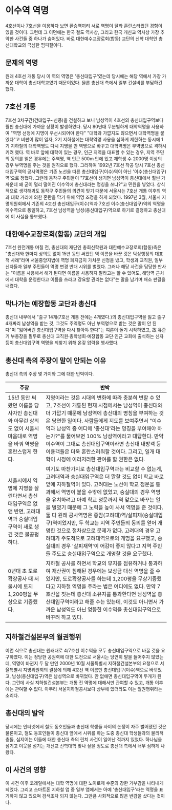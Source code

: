 # 이수역 역명

4호선이나 7호선을 이용하다 보면 환승역끼리 서로 역명이 달라 혼란스러웠던 경험이 있을 것이다. 그런데 그 이면에는 한국 철도 역사상, 그리고 한국 개신교 역사상 가장 추악한 사건들 중 하나가 숨어있다. 바로 대한예수교장로회(합동) 교단의 신학 대학인 총신대학교의 극심한 핌피질이다.

## 문제의 역명
원래 4호선 개통 당시 이 역의 역명은 '총신대입구'였는데 당시에는 해당 역에서 가장 가까운 대학이 총신대학교였기 때문이었다. 물론 총신대 측에서 일부 건설비를 부담하긴 했다.

## 7호선 개통
7호선 3차구간(건대입구~신풍)을 건설하고 보니 남성역이 4호선의 총신대입구역보다 훨씬 총신대에 가까운 상황이 발생하였다. 당시 80년대 무분별하게 대학역명을 사용하여 "역명 선정에 지명이 우선시되어야 한다" "대학과 가깝지도 않으면서 대학역명을 붙였다"고 비판이 많이 일자, 2기 지하철에는 대학역명 사용을 심하게 제한하는 동시에 1기 지하철의 대학역명도 다시 지명을 딴 역명으로 바꾸고 대학역명은 부역명으로 격하시키려 했다. 역 바로 앞에 대학이 있는 경우, 인근 지역을 대표할 수 있는 경우, 지역 주민의 동의를 얻은 경우에는 주역명, 역 인근 500m 안에 있고 재학생 수 2000명 이상의 경우 부역명을 주는 것을 원칙으로 했다. 그리하여 1992년 7호선 착공 당시 7호선 총신대입구역의 공사역명은 기존 노선을 따른 총신대입구(이수)역이 아닌 '이수(총신대입구)역'으로 정했다. 그런데 동작구 주민들이 "7호선이 생기면 남성역이 총신대에서 훨씬 가까운데 왜 굳이 멀리 떨어진 이수역에 총신대라는 명칭을 쓰냐?"고 민원을 넣었다. 상식적으로 생각해봐도 동작구 주민들의 의견이 맞기 때문에 서울시는 7호선 개통 이후의 역과 대학 거리에 의한 혼란을 막기 위해 역명 조정을 하게 되었다. 1997년 3월, 서울시 지명위원회에서 기존의 4호선 총신대입구(이수)역과 7호선 이수(총신대입구)역의 역명을 이수역으로 통일하고, 7호선 남성역을 남성(총신대입구)역으로 하기로 결정하고 총신대에 이 사실을 통보했다.

## 대한예수교장로회(합동) 교단의 개입
7호선 완전개통 며칠 전, 총신대의 재단인 총회신학원과 대한예수교장로회(합동)측은 "총신대와 한마디 상의도 없이 15년 동안 써왔던 역 이름을 바꾼 것은 탁상행정의 대표적 사례"라며 서울중앙지법에 역명 폐지금지 가처분 신청을 냈고, 학생과 교직원, 일부 신자들과 일부 주민들이 역명 변경 반대 시위를 벌였다. 그러나 해당 사건을 담당한 판사는 "이름을 사용해서 해가 된다면 이름을 사용하지 말라고는 할 수 있어도, 해당역 근처에서 대학을 운영한다고 이름을 쓰라고 강요할 권리는 없다"는 말을 남기며 패소 판결을 내렸다.

## 막나가는 예장합동 교단과 총신대
총신대 내부에서 "출구 14개(7호선 개통 전에는 4개였다.)의 총신대입구역을 잃고 출구 4개짜리 남성역을 받는 것, 그것도 주역명도 아닌 부역명으로 받는 것은 말이 안 된다"며 "잃어버린 총신대입구역을 다시 찾아야 한다"는 여론이 돌기 시작하였고, 故 유준기 부총장을 필두로 총신대 교직원·총학생회·예장합동 교단·인근 교회에 출석하는 신자 등이 총신대입구역 역명을 되찾기 위해 온갖 압력을 행사했다.

## 총신대 측의 주장이 말이 안되는 이유
총신대 측의 주장 몇 가지와 그에 대한 반박이다.

| 주장 | 반박 |
| -- | -- |
| 15년 동안 써왔던 이름을 당사자인 총신대와 아무런 상의도 없이 서울시 마음대로 역명을 바꿔 역명을 혼란스럽게 한다. | 지명이라는 것은 시대의 변화에 따라 충분히 변할 수 있고, 7호선이 개통된 현재 시점에서는 남성역이 총신대와 더 가깝기 때문에 남성역에 총신대의 명칭을 부여하는 것은 당연한 일이다. 사람들에게 지도를 보여주면서 "이수역과 남성역 중 어디에 '총신대'라는 명칭을 부여해야 하는가?"를 물어보면 100% 남성역이라고 대답한다. 만약 이수역이 그대로 총신대입구역이라면 총신대 내방객 등 이용객들은 더욱 혼란스러워할 것이다. 그리고, 일개 대학이 시정에 이러저러한 관여를 할 권한은 없다. |
| 서울시에서 역명에 지명을 살린다면서 총신대입구역은 없앤 반면, 고려대역과 숭실대입구역이 새로 생긴 것은 불공평하다. | 여기도 마찬가지로 총신대입구역과는 비교할 수 없는게, 고려대역과 숭실대입구역은 더 말할 것도 없이 학교 바로 앞에 지하철역이 있다. 고려대는 노선이 학교 정문을 통과해서 역명이 붙을 수밖에 없었고, 숭실대의 경우 역명을 유치하려고 아예 학교 정문까지 역 앞으로 바꾸는 일을 벌였기 때문에 그 노력을 높이 사서 역명을 준 것이다. 둘 다 원래 공사역명은 종암(고려대)역/살피재(숭실대입구)역이었지만, 두 학교는 지역 주민들의 동의를 얻어 개명한 것으로 절차상으로 문제가 없다. 고려대의 경우 고려대가 주도적으로 고려대역으로의 개명을 요구했고, 숭실대의 경우 '살피재역'이 어감이 좋지 않다고 지역 주민들 주도로 숭실대입구역으로 개명할 것을 요구했다. |
| 0년대 초 도로확장공사 때 서울시에 토지 1,200평을 무상으로 기증했다. | 지하철 공사를 하면서 학교의 부지를 점유하거나 통과하여 재산권이 침해된 경우에는 보상금 대신 역명을 줄 수 있지만, 도로확장공사를 하는데 1,200평을 무상기증했다고 지하철 역명을 주라는 법은 어디에도 없다. 만약 7호선을 짓는데 총신대 소유지를 통과한다면 남성역을 총신대입구역이라고 해줄 수는 있는데, 이것도 아니면서 가까운 남성역도 아닌 엉뚱한 이수역을 총신대입구역으로 바꾸려 하고 있다. |

## 지하철건설본부의 월권행위
이런 식으로 총신대는 원래대로 4/7호선 이수역을 모두 총신대입구역으로 바꿀 것을 요구하였다. 이는 정당한 공권력에 대한 도전으로 서울시는 당연히 말을 들어주지 않았는데, 역명이 바뀐지 두 달 만인 2000년 10월 서울특별시 지하철건설본부의 요청으로 서울특별시 지명위원회의 결정에 의해 4호선 역 이름만 총신대입구(이수)역으로 바뀌었고, 남성(총신대입구)역은 남성역으로 바뀌었다. 안 없애면 총신대입구역이 두개가 된다. 그런데 사실 지하철건설본부는 개통 전 역명에 대해서만 관여할 수 있고, 개통 이후에는 관여할 수 없다. 아무리 서울지하철공사보다 상부에 있더라도 이는 월권행위라는 소리다.



## 총신대의 발악
당시에는 인터넷에서 철도 동호인들과 총신대 학생들 사이의 논쟁이 자주 벌어졌던 것은 물론이고, 철도 동호인들이 총신대 앞에서 시위를 하는 도중 총신대 학생들과의 물리적 충돌, 심지어는 이들에 대한 총신대 측의 린치 사건이 일어난 적까지 있었다. 하나님을 섬기고 이웃을 섬기는 개신교 신학대학 맞나 싶을 정도로 총신대 측에서 너무 심하게 나왔다.

## 이 사건의 영향
이 사건 이후 코레일에서는 대학 역명에 대한 노이로제 수준의 강한 거부감을 나타내게 되었다. 그리고 스마트폰 지하철 앱 중 일부 앱에서는 아예 '총신대입구'라는 역명을 표기하지 않고 있으며 검색조차 되지 않는다. 그만큼 사회적으로 많은 반감을 샀다는 것이다.



## 